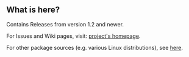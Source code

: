 What is here?
-------------

Contains Releases from version 1.2 and newer.

For Issues and Wiki pages, visit: [project's homepage](http://code.google.com/p/vdrift-ogre/).

For other package sources (e.g. various Linux distributions), see [here](http://code.google.com/p/vdrift-ogre/wiki/Packages).

